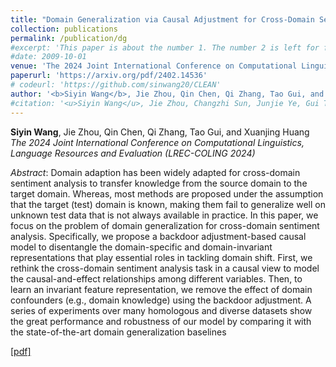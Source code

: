```yaml
---
title: "Domain Generalization via Causal Adjustment for Cross-Domain Sentiment Analysis"
collection: publications
permalink: /publication/dg
#excerpt: 'This paper is about the number 1. The number 2 is left for future work.'
#date: 2009-10-01
venue: 'The 2024 Joint International Conference on Computational Linguistics, Language Resources and Evaluation (LREC-COLING 2024)'
paperurl: 'https://arxiv.org/pdf/2402.14536'
# codeurl: 'https://github.com/sinwang20/CLEAN'
author: '<b>Siyin Wang</b>, Jie Zhou, Qin Chen, Qi Zhang, Tao Gui, and Xuanjing Huang'
#citation: '<u>Siyin Wang</u>, Jie Zhou, Changzhi Sun, Junjie Ye, Gui Tao, Qi Zhang, Xuanjing Huang. (2009). &quot;Paper Title Number 1.&quot; <i>Journal 1</i>. 1(1).'
---
```


**Siyin Wang**, Jie Zhou, Qin Chen, Qi Zhang, Tao Gui, and Xuanjing Huang  
*The 2024 Joint International Conference on Computational Linguistics, Language Resources and Evaluation (LREC-COLING 2024)*

*Abstract*: Domain adaption has been widely adapted for cross-domain sentiment analysis to transfer knowledge from the source domain to the target domain. Whereas, most methods are proposed under the assumption that the target (test) domain is known, making them fail to generalize well on unknown test data that is not always available in practice. In this paper, we focus on the problem of domain generalization for cross-domain sentiment analysis. Specifically, we propose a backdoor adjustment-based causal model to disentangle the domain-specific and domain-invariant representations that play essential roles in tackling domain shift. First, we rethink the cross-domain sentiment analysis task in a causal view to model the causal-and-effect relationships among different variables. Then, to learn an invariant feature representation, we remove the effect of domain confounders (e.g., domain knowledge) using the backdoor adjustment. A series of experiments over many homologous and diverse datasets show the great performance and robustness of our model by comparing it with the state-of-the-art domain generalization baselines

[[pdf]](https://arxiv.org/pdf/2402.14536)

